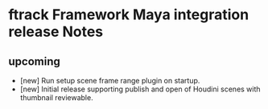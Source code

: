 # ftrack Framework Maya integration release Notes

## upcoming

* [new] Run setup scene frame range plugin on startup.
* [new] Initial release supporting publish and open of Houdini scenes with thumbnail reviewable.
